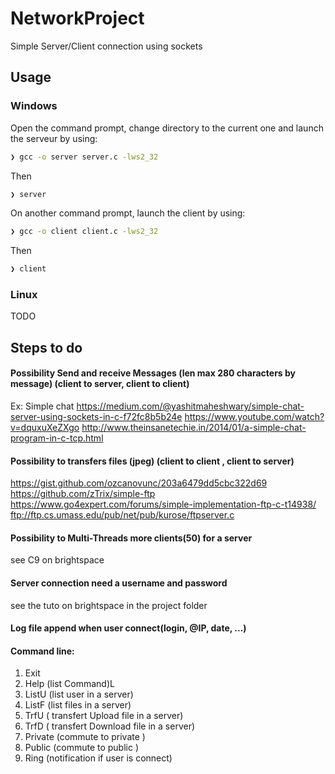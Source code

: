 # NetworkProject

Simple Server/Client connection using sockets

## Usage

### Windows

Open the command prompt, change directory to the current one and launch the serveur by using:
```sh
❯ gcc -o server server.c -lws2_32
```
Then
```sh
❯ server
```
On another command prompt, launch the client by using:
```sh
❯ gcc -o client client.c -lws2_32
```
Then
```sh
❯ client
```

### Linux

TODO

## Steps to do 

#### Possibility Send and receive Messages (len max 280 characters by message) (client to server, client to client)
Ex: Simple chat 
https://medium.com/@yashitmaheshwary/simple-chat-server-using-sockets-in-c-f72fc8b5b24e
https://www.youtube.com/watch?v=dquxuXeZXgo
http://www.theinsanetechie.in/2014/01/a-simple-chat-program-in-c-tcp.html
#### Possibility to transfers files (jpeg) (client to client , client to server)
https://gist.github.com/ozcanovunc/203a6479dd5cbc322d69
https://github.com/zTrix/simple-ftp
https://www.go4expert.com/forums/simple-implementation-ftp-c-t14938/
ftp://ftp.cs.umass.edu/pub/net/pub/kurose/ftpserver.c
#### Possibility to Multi-Threads more clients(50) for a server
see C9 on brightspace
#### Server connection need a username and password 
see the tuto on brightspace in the project folder
#### Log file append when user connect(login, @IP, date, …)
#### Command line:

1. Exit
1. Help (list Command)L
1. ListU (list user in a server)
1. ListF (list files in a server)
1. TrfU ( transfert Upload file in a server)
1. TrfD ( transfert Download file in a server)
1. Private <user> (commute to private ) 
1. Public (commute to public )
1. Ring <user> (notification if user is connect)

    
